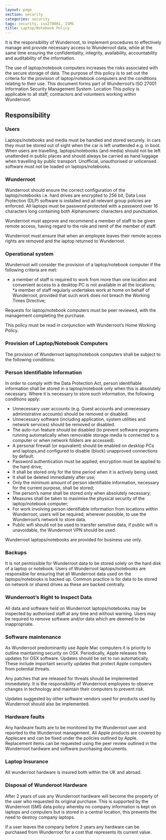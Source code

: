 ```yaml
---
layout: page
section: security
categories: security
tags: security, iso270001, ISMS
title: Laptop/Notebook Policy
---
```


It is the responsibility of Wunderroot, to implement procedures to effectively manage and provide necessary access to Wunderroot data, while at the same time ensuring the confidentiality, integrity, availability, accountability and auditability of the information. 

The use of laptop/notebook computers increases the risks associated with the secure storage of data. The purpose of this policy is to set out the criteria for the provision of laptop/notebook computers and the conditions relating to their use.
This document forms part of Wunderroot’s ISO 27001 Information Security Management System.
Location
This policy is applicable to all staff, contractors and volunteers working within Wunderroot.

## Responsibility

### Users

Laptops/notebooks and media must be handled and stored securely. In cars they must be stored out of sight when the car is left unattended e.g. in boot.
When users are travelling, laptops/notebooks (and media) should not be left unattended in public places and should always be carried as hand luggage when travelling by public transport.
Unofficial, unauthorised or unlicensed software must not be loaded on laptops/notebooks.

### Wunderroot

Wunderroot should ensure the correct configuration of the laptop/notebooks i.e. hard drives are encrypted to 256 bit, Data Loss Protection (DLP) software is installed and all relevant group policies are enforced. All laptops must be password protected with a password over 16 characters long containing both Alphanumeric characters and punctuation.

Wunderroot must approve and recommend a member of staff to be given remote access, having regard to the role and remit of the member of staff.

Wunderroot must ensure that when an employee leaves their remote access rights are removed and the laptop returned to Wunderroot.
 
### Operational system

Wunderroot will consider the provision of a laptop/notebook computer if the following criteria are met:
* a member of staff is required to work from more than one location and convenient access to a desktop PC is not available in all the locations;
*a member of staff regularly undertakes work at home on behalf of Wunderroot, provided that such work does not breach the Working Times Directive;

Requests for laptop/notebook computers must be peer reviewed, with the management completing the purchase. 

This policy must be read in conjunction with Wunderroot’s Home Working Policy.
 
### Provision of Laptop/Notebook Computers

The provision of Wunderroot laptop/notebook computers shall be subject to the following conditions:

### Person Identifiable Information

In order to comply with the Data Protection Act, person identifiable information shall be stored in a laptop/notebook only when this is absolutely necessary. Where it is necessary to store such information, the following conditions apply:

* Unnecessary user accounts (e.g. Guest accounts and unnecessary administrative accounts) should be removed or disabled.
* Unnecessary software (including application, system utilities and network services) should be removed or disabled.
* The auto-run feature should be disabled (to prevent software programs running automatically when removable storage media is connected to a computer or when network folders are accessed).
* A personal firewall (or equivalent) should be enabled on desktop PCs and laptops,and configured to disable (block) unapproved connections by default.
* Password authentication must be applied;
encryption must be applied to the hard drive;
* It shall be stored only for the time period when it is actively being used;
* It shall be deleted immediately after use;
* Only the minimum amount of person identifiable information, necessary for the current purpose, shall be stored;
* The person’s name shall be stored only when absolutely necessary;
* Measures shall be taken to maximise the physical security of the laptop/notebook computer;
* For work involving person identifiable information from locations within Wunderroot, users will be required, wherever possible, to use the Wunderroot’s network to store data.
* Public wifi should not be used to transfer sensitive data, if public wifi is unavoidable, the Wunderroot VPN should be used.

Wunderroot laptops/notebooks are provided for business use only.
 
### Backups

It is not permissible for Wunderroot data to be stored solely on the hard disk of a laptop or notebook. Users of Wunderroot laptops/notebooks are responsible for ensuring that all Wunderroot data used on the laptops/notebooks is backed up. Common practice is for data to be stored on network or shared drives as these are backed centrally.
 
### Wunderroot’s Right to Inspect Data

All data and software held on Wunderroot laptops/notebooks may be inspected by authorised staff at any time and without warning.  Users may be required to remove software and/or data which are deemed to be inappropriate.

### Software maintenance

As Wunderroot predominantly use Apple Mac computers it is priority to outline maintaining security on OSX. Periodically, Apple releases free updates for OSX software. Updates should be set to run automatically. These include important security updates that protect Apple computers from potential threats.

Any patches that are released for threats should be implemented immediately. It is the responsibility of Wunderroot employees to observe changes in technology and maintain their computers to prevent risk.

Updates suggested by other software vendors used for products used by Wunderroot should also be implemented. 

### Hardware faults

Any hardware faults are to be monitored by the Wunderroot user and reported to the Wunderroot management. All Apple products are covered by Applecare and can be fixed under the policies outlined by Apple.  Replacement items can be requested using the peer review outlined in the Wunderroot hardware and software purchasing documents.

### Laptop Insurance

All wunderroot hardware is insured both within the UK and abroad. 

### Disposal of Wunderoot Hardware

After 2 years of use any Wunderroot hardware will become the property of the user who requested its original purchase.
This is supported by the Wunderroot ISMS data policy whereby no company information is kept on laptops and computers but is stored in a central location, this prevents the need to destroy company laptops.

If a user leaves the company before 2 years any hardware can be purchased from Wunderroot for a cost that represents its current value.
